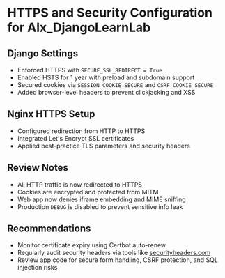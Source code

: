 # HTTPS and Security Configuration for Alx_DjangoLearnLab

## Django Settings
- Enforced HTTPS with `SECURE_SSL_REDIRECT = True`
- Enabled HSTS for 1 year with preload and subdomain support
- Secured cookies via `SESSION_COOKIE_SECURE` and `CSRF_COOKIE_SECURE`
- Added browser-level headers to prevent clickjacking and XSS

## Nginx HTTPS Setup
- Configured redirection from HTTP to HTTPS
- Integrated Let's Encrypt SSL certificates
- Applied best-practice TLS parameters and security headers

## Review Notes
- All HTTP traffic is now redirected to HTTPS
- Cookies are encrypted and protected from MITM
- Web app now denies iframe embedding and MIME sniffing
- Production `DEBUG` is disabled to prevent sensitive info leak

## Recommendations
- Monitor certificate expiry using Certbot auto-renew
- Regularly audit security headers via tools like [securityheaders.com](https://securityheaders.com)
- Review app code for secure form handling, CSRF protection, and SQL injection risks
